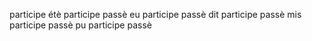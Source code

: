participe
étè              participe passè
eu               participe passè
dit              participe passè
mis              participe passè
pu               participe passè

